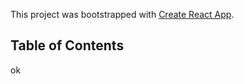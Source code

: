 This project was bootstrapped with [Create React App](https://github.com/facebookincubator/create-react-app).

## Table of Contents
ok